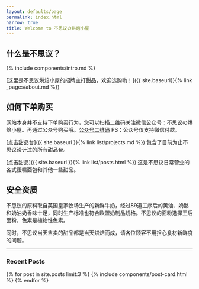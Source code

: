 ```yaml
---
layout: defaults/page
permalink: index.html
narrow: true
title: Welcome to 不思议の烘焙小屋
---
```


## 什么是不思议？

{% include components/intro.md %}

[这里是不思议烘焙小屋的招牌主打甜品，欢迎选购哟！]({{ site.baseurl}}{% link _pages/about.md %})

## 如何下单购买

网站本身并不支持下单购买行为，您可以扫描二维码关注微信公众号：不思议の烘焙小屋。再通过公众号购买哦。[公众号二维码](https://pic.rmb.bdstatic.com/242d36bd012f9a5f1c8fd0ef1c0f971f.jpeg@wm_2,t_55m+5a625Y+3L+i0teW3nuaVmeiCsuWPkeW4gw==,fc_ffffff,ff_U2ltSGVp,sz_11,x_7,y_7) PS：公众号仅支持微信付款。

[点击甜品台]({{ site.baseurl }}{% link list/projects.md %}) 包含了目前为止不思议设计过的所有甜品台。

[点击甜品]({{ site.baseurl }}{% link list/posts.html %}) 这是不思议日常营业的各式蛋糕面包和其他一些甜品。


## 安全资质

不思议的原料取自英国皇家牧场生产的新鲜牛奶，经过89道工序后的黄油、奶酪和奶油奶香味十足，同时生产标准也符合欧盟奶制品规格。不思议的面粉选择王后面粉，色素是植物性色素。

同时，不思议当天售卖的甜品都是当天烘焙而成，请各位顾客不用担心食材新鲜度的问题。

<hr />

### Recent Posts

{% for post in site.posts limit:3 %}
{% include components/post-card.html %}
{% endfor %}


